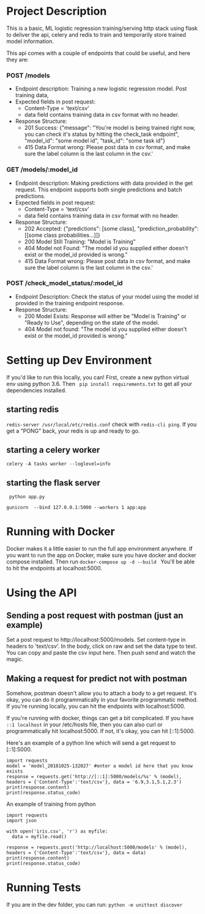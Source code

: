 # Project Description
This is a basic, ML logistic regression training/serving http stack using flask to deliver the api, celery and redis to train and temporarily store trained model information.

This api comes with a couple of endpoints that could be useful, and here they are:
### POST /models
* Endpoint description: Training a new logistic regression model.  Post training data,
* Expected fields in post request:
  * Content-Type = 'text/csv'
  * data field contains training data in csv format with no header.
* Response Structure:
  * 201 Success: {"message": "You're model is being trained right now, you can check it's status by hitting the check_task endpoint", "model_id": "some model id", "task_id": "some task id"}
  * 415 Data Format wrong: Please post data in csv format, and make sure the label column is the last column in the csv.'

### GET /models/:model_id
* Endpoint description: Making predictions with data provided in the get request.  This endpoint supports both single predictions and batch predictions.
* Expected fields in post request:
  * Content-Type = 'text/csv'
  * data field contains training data in csv format with no header.
* Response Structure:
  * 202 Accepted: {"predictions": [some class], "prediction_probability": [[some class probabilities...]]}
  * 200 Model Still Training: "Model is Training"
  * 404 Model not Found: "The model id you supplied either doesn't exist or the model_id provided is wrong."
  * 415 Data Format wrong: Please post data in csv format, and make sure the label column is the last column in the csv.'

### POST /check_model_status/:model_id
* Endpoint Description: Check the status of your model using the model id provided in the training endpoint response.
* Response Structure:
  * 200 Model Exists: Response will either be "Model is Training" or "Ready to Use", depending on the state of the model.
  * 404 Model not found: "The model id you supplied either doesn't exist or the model_id provided is wrong."

# Setting up Dev Environment
If you'd like to run this locally, you can! First, create a new python virtual env using python 3.6.  Then ``` pip install requirements.txt``` to get all your dependencies installed.

## starting redis
```redis-server /usr/local/etc/redis.conf```
check with ```redis-cli ping```.  If you get a "PONG" back, your redis is up and ready to go.

## starting a celery worker
```celery -A tasks worker --loglevel=info```

## starting the flask server
``` python app.py```

```gunicorn  --bind 127.0.0.1:5000 --workers 1 app:app```

# Running with Docker
Docker makes it a little easier to run the full app environment anywhere.  If you want to run the app on Docker, make sure you have docker and docker compose installed.  Then run
```docker-compose up -d --build ```
You'll be able to hit the endpoints at localhost:5000.

# Using the API
## Sending a post request with postman (just an example)

Set a post request to http://localhost:5000/models.  Set content-type in headers to 'text/csv'.  In the body, click on raw and set the data type to text.  You can copy and paste the csv input here.  Then push send and watch the magic.

## Making a request for predict not with postman
Somehow, postman doesn't allow you to attach a body to a get request.  It's okay, you can do it programmatically in your favorite programmatic method.  If you're running locally, you can hit the endpoints with localhost:5000.

If you're running with docker, things can get a bit complicated.  If you have ```::1 localhost``` in your /etc/hosts file, then you can also curl or programmatically hit localhost:5000.  If not, it's okay, you can hit [::1]:5000.

Here's an example of a python line which will send a get request to [::1]:5000.
```
import requests
model = 'model_20181025-132027' #enter a model id here that you know exists
response = requests.get('http://[::1]:5000/models/%s' % (model), headers = {'Content-Type':'text/csv'}, data = '6.9,3.1,5.1,2.3')
print(response.content)
print(response.status_code)
```
An example of training from python
```
import requests
import json

with open('iris.csv', 'r') as myfile:
  data = myfile.read()

response = requests.post('http://localhost:5000/models' % (model), headers = {'Content-Type':'text/csv'}, data = data)
print(response.content)
print(response.status_code)
```

# Running Tests
If you are in the dev folder, you can run:
``` python -m unittest discover ```
